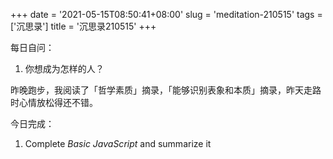 +++
date = '2021-05-15T08:50:41+08:00'
slug = 'meditation-210515'
tags = ['沉思录']
title = '沉思录210515'
+++

每日自问：

1. 你想成为怎样的人？

昨晚跑步，我阅读了「哲学素质」摘录，「能够识别表象和本质」摘录，昨天走路时心情放松得还不错。

今日完成：

1. Complete _Basic JavaScript_ and summarize it
